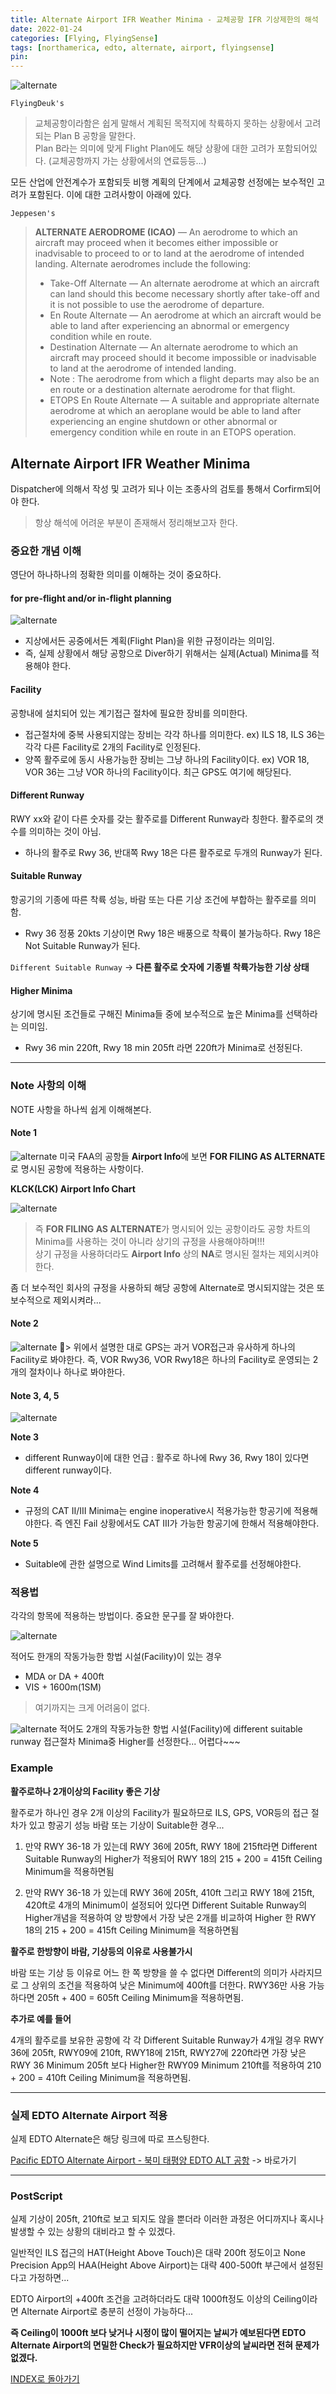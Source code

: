 ```yaml
---
title: Alternate Airport IFR Weather Minima - 교체공항 IFR 기상제한의 해석
date: 2022-01-24
categories: [Flying, FlyingSense]
tags: [northamerica, edto, alternate, airport, flyingsense]
pin:
---
```


![alternate](/img/flying/sense/alternate.jpg)

`FlyingDeuk's`
> 교체공항이라함은 쉽게 말해서 계획된 목적지에 착륙하지 못하는 상황에서 고려되는 Plan B 공항을 말한다. <br>
Plan B라는 의미에 맞게 Flight Plan에도 해당 상황에 대한 고려가 포함되어있다. (교체공항까지 가는 상황에서의 연료등등...)<br>

모든 산업에 안전계수가 포함되듯 비행 계획의 단계에서 교체공항 선정에는 보수적인 고려가 포함된다. 이에 대한 고려사항이 아래에 있다.

`Jeppesen's`
> **ALTERNATE AERODROME (ICAO)** — An aerodrome to which an aircraft may proceed when it becomes either impossible or inadvisable to proceed to or to land at the aerodrome of intended landing. Alternate aerodromes include the following:
>- Take-Off Alternate — An alternate aerodrome at which an aircraft can land should this become necessary shortly after take-off and it is not possible to use the aerodrome of departure.
>- En Route Alternate — An aerodrome at which an aircraft would be able to land after experiencing an abnormal or emergency condition while en route.
>- Destination Alternate — An alternate aerodrome to which an aircraft may proceed should it become impossible or inadvisable to land at the aerodrome of intended landing.
>- Note : The aerodrome from which a flight departs may also be an en route or a destination alternate aerodrome for that flight.
>- ETOPS En Route Alternate — A suitable and appropriate alternate aerodrome at which an aeroplane would be able to land after experiencing an engine shutdown or other abnormal or emergency condition while en route in an ETOPS operation.

## Alternate Airport IFR Weather Minima
Dispatcher에 의해서 작성 및 고려가 되나 이는 조종사의 검토를 통해서 Corfirm되어야 한다.
> 항상 해석에 어려운 부분이 존재해서 정리해보고자 한다.

### 중요한 개념 이해
영단어 하나하나의 정확한 의미를 이해하는 것이 중요하다.

#### for pre-flight and/or in-flight planning
![alternate](/img/flying/sense/alternate1.jpg)

- 지상에서든 공중에서든 계획(Flight Plan)을 위한 규정이라는 의미임.
- 즉, 실제 상황에서 해당 공항으로 Diver하기 위해서는 실제(Actual) Minima를 적용해야 한다.

#### Facility
공항내에 설치되어 있는 계기접근 절차에 필요한 장비를 의미한다.
- 접근절차에 중복 사용되지않는 장비는 각각 하나를 의미한다. ex) ILS 18, ILS 36는 각각 다른 Facility로 2개의 Facility로 인정된다.
- 양쪽 활주로에 동시 사용가능한 장비는 그냥 하나의 Facility이다. ex) VOR 18, VOR 36는 그냥 VOR 하나의 Facility이다. 최근 GPS도 여기에 해당된다.

#### Different Runway  
RWY xx와 같이 다른 숫자를 갖는 활주로를 Different Runway라 칭한다. 활주로의 갯수를 의미하는 것이 아님.
- 하나의 활주로 Rwy 36, 반대쪽 Rwy 18은 다른 활주로로 두개의 Runway가 된다.

#### Suitable Runway
항공기의 기종에 따른 착륙 성능, 바람 또는 다른 기상 조건에 부합하는 활주로를 의미함.
- Rwy 36 정풍 20kts 기상이면 Rwy 18은 배풍으로 착륙이 불가능하다. Rwy 18은 Not Suitable Runway가 된다.

`Different Suitable Runway` -> **다른 활주로 숫자에 기종별 착륙가능한 기상 상태**

#### Higher Minima
상기에 명시된 조건들로 구해진 Minima들 중에 보수적으로 높은 Minima를 선택하라는 의미임.
- Rwy 36 min 220ft, Rwy 18 min 205ft 라면 220ft가 Minima로 선정된다.

--------

### Note 사항의 이해
NOTE 사항을 하나씩 쉽게 이해해본다.

#### Note 1
![alternate](/img/flying/sense/alternate5.jpg)
미국 FAA의 공항들 **Airport Info**에 보면 **FOR FILING AS ALTERNATE**로 명시된 공항에 적용하는 사항이다.  

**KLCK(LCK) Airport Info Chart**

![alternate](/img/flying/sense/alternate10.jpg)
> 즉 **FOR FILING AS ALTERNATE**가 명시되어 있는 공항이라도 공항 차트의 Minima를 사용하는 것이 아니라 상기의 규정을 사용해야하며!!! <br>
상기 규정을 사용하더라도 **Airport Info** 상의 **NA**로 명시된 절차는 제외시켜야한다.

좀 더 보수적인 회사의 규정을 사용하되 해당 공항에 Alternate로 명시되지않는 것은 또 보수적으로 제외시켜라...

#### Note 2
![alternate](/img/flying/sense/alternate6.jpg)
> 위에서 설명한 대로 GPS는 과거 VOR접근과 유사하게 하나의 Facility로 봐야한다. 즉, VOR Rwy36, VOR Rwy18은 하나의 Facility로 운영되는 2개의 절차이나 하나로 봐야한다.

#### Note 3, 4, 5
![alternate](/img/flying/sense/alternate7.jpg)

**Note 3**
- different Runway이에 대한 언급 : 활주로 하나에 Rwy 36, Rwy 18이 있다면 different runway이다.

**Note 4**
- 규정의 CAT II/III Minima는 engine inoperative시 적용가능한 항공기에 적용해야한다. 즉 엔진 Fail 상황에서도 CAT III가 가능한 항공기에 한해서 적용해야한다.

**Note 5**
- Suitable에 관한 설명으로 Wind Limits를 고려해서 활주로를 선정해야한다.

### 적용법
각각의 항목에 적용하는 방법이다. 중요한 문구를 잘 봐야한다.

![alternate](/img/flying/sense/alternate2.jpg)

적어도 한개의 작동가능한 항법 시설(Facility)이 있는 경우
- MDA or DA + 400ft
- VIS + 1600m(1SM)
> 여기까지는 크게 어려움이 없다.



![alternate](/img/flying/sense/alternate3.jpg)
적어도 2개의 작동가능한 항법 시설(Facility)에 different suitable runway 접근절차 Minima중 Higher를 선정한다... 어렵다~~~


### Example
**활주로하나 2개이상의 Facility 좋은 기상**

활주로가 하나인 경우 2개 이상의 Facility가 필요하므로 ILS, GPS, VOR등의 접근 절차가 있고 항공기 성능 바람 또는 기상이 Suitable한 경우...

1. 만약 RWY 36-18 가 있는데 RWY 36에 205ft, RWY 18에 215ft라면 Different Suitable Runway의 Higher가 적용되어 RWY 18의 215 + 200 = 415ft Ceiling Minimum을 적용하면됨

2. 만약 RWY 36-18 가 있는데 RWY 36에 205ft, 410ft 그리고 RWY 18에 215ft, 420ft로 4개의 Minimum이 설정되어 있다면 Different
Suitable Runway의 Higher개념을 적용하여 양 방향에서 가장 낮은 2개를 비교하여 Higher 한 RWY 18의 215 + 200 = 415ft Ceiling Minimum을 적용하면됨

**활주로 한방향이 바람, 기상등의 이유로 사용불가시**

바람 또는 기상 등 이유로 어느 한 쪽 방향을 쓸 수 없다면 Different의 의미가 사라지므로 그 상위의 조건을 적용하여 낮은 Minimum에 400ft를 더한다. RWY36만 사용 가능하다면 205ft + 400 = 605ft Ceiling Minimum을 적용하면됨.


**추가로 예를 들어**

4개의 활주로를 보유한 공항에 각 각 Different Suitable Runway가 4개일 경우 RWY 36에 205ft, RWY09에 210ft, RWY18에 215ft, RWY27에 220ft라면 가장 낮은 RWY 36 Minimum 205ft 보다 Higher한 RWY09 Minimum 210ft를 적용하여 210 + 200 = 410ft Ceiling Minimum을 적용하면됨.

--------

### 실제 EDTO Alternate Airport 적용
실제 EDTO Alternate은 해당 링크에 따로 프스팅한다.

[Pacific EDTO Alternate Airport - 북미 태평양 EDTO ALT 공항](/posts/edto/) -> 바로가기

----

### PostScript
실제 기상이 205ft, 210ft로 보고 되지도 않을 뿐더라 이러한 과정은 어디까지나 혹시나 발생할 수 있는 상황의 대비라고 할 수 있겠다. <br>

일반적인 ILS 접근의 HAT(Height Above Touch)은 대략 200ft 정도이고 None Precision App의 HAA(Height Above Airport)는 대략 400-500ft 부근에서 설정된다고 가정하면...

EDTO Airport의 +400ft 조건을 고려하더라도 대략 1000ft정도 이상의  Ceiling이라면 Alternate Airport로 충분히 선정이 가능하다...

**즉 Ceiling이 1000ft 보다 낮거나 시정이 많이 떨어지는 날씨가 예보된다면 EDTO Alternate Airport의 면밀한 Check가 필요하지만 VFR이상의 날씨라면 전혀 문제가 없겠다.**

[INDEX로 돌아가기](/categories/flyingsense/)

